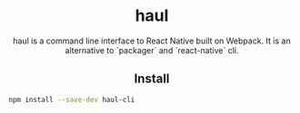 <div align="center">
 <h1>haul</h1>
  <p>
    haul is a command line interface to React Native built on Webpack. It is an alternative to `packager`
    and `react-native` cli.
  </p>
</div>

<h2 align="center">Install</h2>

```bash
npm install --save-dev haul-cli
```

